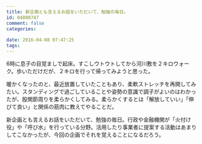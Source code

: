 ```yaml
---
title: 新企画とも言えるお話をいただいて、勉強の毎日。
id: 04080747
comment: false
categories:
   
date: 2016-04-08 07:47:25
tags:
---
```


6時に息子の目覚ましで起床。すこしウトウトしてから河川敷を２キロウォーク。歩いただけだが、２キロを行って帰ってみようと思った。

暖かくなったのと、最近放置していたこともあり、柔軟ストレッチを再開してみたい。スタンディングで過ごしていることや姿勢の意識で調子がよいのはわかったが、股関節周りを柔らかくしてみる。柔らかくするとは「解放していい」「伸びて良い」と関係の筋肉に教えてやることだ。

新企画とも言えるお話をいただいて、勉強の毎日。行政や金融機関が「火付け役」や「呼び水」を行っている分野。活用したり事業者に提案する活動はあまりしてこなかったが、今回の企画でそれを覚えることになるだろう。